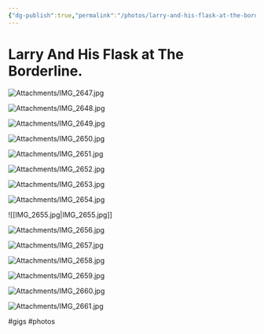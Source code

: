 ```yaml
---
{"dg-publish":true,"permalink":"/photos/larry-and-his-flask-at-the-borderline/","title":"Larry And His Flask at The Borderline.","created":"2022-04-12T11:11:00.000+01:00","updated":"2025-02-25T21:46:39.573+00:00"}
---
```



# Larry And His Flask at The Borderline.

![Attachments/IMG_2647.jpg](/img/user/Attachments/IMG_2647.jpg)

![Attachments/IMG_2648.jpg](/img/user/Attachments/IMG_2648.jpg)

![Attachments/IMG_2649.jpg](/img/user/Attachments/IMG_2649.jpg)

![Attachments/IMG_2650.jpg](/img/user/Attachments/IMG_2650.jpg)

![Attachments/IMG_2651.jpg](/img/user/Attachments/IMG_2651.jpg)

![Attachments/IMG_2652.jpg](/img/user/Attachments/IMG_2652.jpg)

![Attachments/IMG_2653.jpg](/img/user/Attachments/IMG_2653.jpg)

![Attachments/IMG_2654.jpg](/img/user/Attachments/IMG_2654.jpg)

![[IMG_2655.jpg\|IMG_2655.jpg]]

![Attachments/IMG_2656.jpg](/img/user/Attachments/IMG_2656.jpg)

![Attachments/IMG_2657.jpg](/img/user/Attachments/IMG_2657.jpg)

![Attachments/IMG_2658.jpg](/img/user/Attachments/IMG_2658.jpg)

![Attachments/IMG_2659.jpg](/img/user/Attachments/IMG_2659.jpg)

![Attachments/IMG_2660.jpg](/img/user/Attachments/IMG_2660.jpg)

![Attachments/IMG_2661.jpg](/img/user/Attachments/IMG_2661.jpg)

#gigs #photos 
